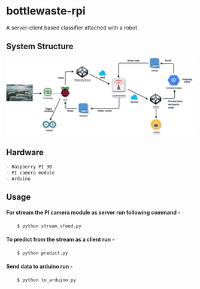 # bottlewaste-rpi
A server-client based classifier attached with a robot.

## System Structure
![system_archi.png](system_archi.png)

## Hardware
```
- Raspberry PI 3B
- PI camera module
- Arduino
```
## Usage
#### For stream the PI camera module as server run following command -
``` python
    $ python stream_vfeed.py
```
#### To predict from the stream as a client run -
``` python
    $ python predict.py
```
#### Send data to arduino run -
``` python
    $ python to_arduino.py
```
